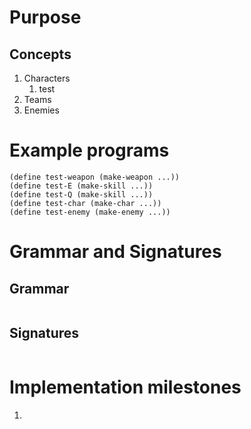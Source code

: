 # Purpose

## Concepts

1. Characters
   1. test
3. Teams
4. Enemies


# Example programs

```
(define test-weapon (make-weapon ...))
(define test-E (make-skill ...))
(define test-Q (make-skill ...))
(define test-char (make-char ...))
(define test-enemy (make-enemy ...))
```


# Grammar and Signatures

## Grammar

```
```

## Signatures

```
```


# Implementation milestones

1.
